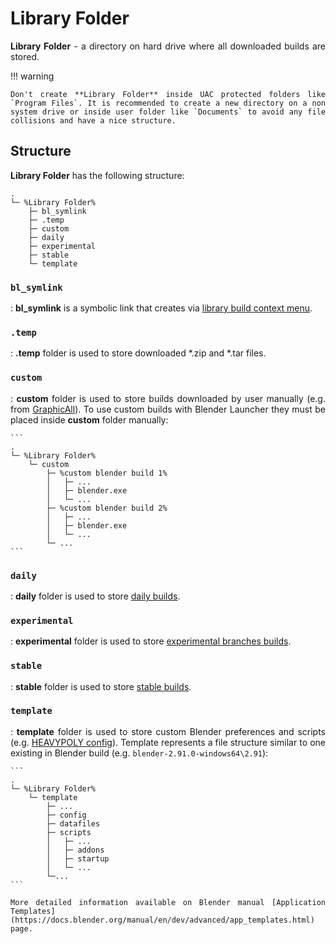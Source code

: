 <style>body {text-align: justify}</style>

# Library Folder

**Library Folder** - a directory on hard drive where all downloaded builds are stored.

!!! warning

    Don't create **Library Folder** inside UAC protected folders like `Program Files`. It is recommended to create a new directory on a non system drive or inside user folder like `Documents` to avoid any file collisions and have a nice structure.

## Structure

**Library Folder** has the following structure:

```
.
└─ %Library Folder%
    ├─ bl_symlink
    ├─ .temp
    ├─ custom
    ├─ daily
    ├─ experimental
    ├─ stable
    └─ template
```

### `bl_symlink`

:   **bl_symlink** is a symbolic link that creates via [library build context menu](User-Interface#library-build-context-menu).

### `.temp`

:   **.temp** folder is used to store downloaded *.zip and *.tar files.

### `custom`

:   **custom** folder is used to store builds downloaded by user manually (e.g. from [GraphicAll](https://blender.community/c/graphicall/)). To use custom builds with Blender Launcher they must be placed inside **custom** folder manually:

    ```
    .
    └─ %Library Folder%
        └─ custom
            ├─ %custom blender build 1%
            │   ├─ ...
            │   ├─ blender.exe
            │   └─ ...
            ├─ %custom blender build 2%
            │   ├─ ...
            │   ├─ blender.exe
            │   └─ ...
            └─ ...
    ```

### `daily`

:   **daily** folder is used to store [daily builds](https://builder.blender.org/download/).

### `experimental`

:   **experimental** folder is used to store [experimental branches builds](https://builder.blender.org/download/branches/).

### `stable`

:   **stable** folder is used to store [stable builds](https://download.blender.org/release/).

### `template`

:   **template** folder is used to store custom Blender preferences and scripts (e.g. [HEAVYPOLY config](https://github.com/HEAVYPOLY/HEAVYPOLY_Blender)). Template represents a file structure similar to one existing in Blender build (e.g. `blender-2.91.0-windows64\2.91`):

    ```
    .
    └─ %Library Folder%
        └─ template
            ├─ ...
            ├─ config
            ├─ datafiles
            ├─ scripts
            │   ├─ ...
            │   ├─ addons
            │   ├─ startup
            │   └─ ...
            └─...
    ```

    More detailed information available on Blender manual [Application Templates](https://docs.blender.org/manual/en/dev/advanced/app_templates.html) page.
